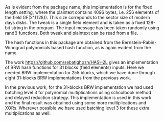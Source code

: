 

As is evident from the package name, this implementation is for the fixed length setting, where the plaintext contains 4096 bytes, i.e. 256 elements of the field GF(2^{128}). This size correponds to the sector size of modern days disks. The tweak is a single field element and is taken as a fixed 128-bit string in the program. The input message has been taken randomly using rand() functions. Both tweak and plaintext can be read from a file.

The hash functions in this package are obtained from the Bernstein-Rabin-Winograd polynomials based hash function, as is again evident from the name.

The work https://github.com/sebatighosh/HASH2L gives an implementation of BRW hash functions for 31 blocks (field elements) inputs. Here we needed BRW implementation for 255 blocks, which we have done through eight 31-blocks BRW implementations from the previous work.

In the previous work, for the 31-blocks BRW implementation we had used batching level 3 for polynomial multiplications using schoolbook method and delayed reduction strategy. This implementation is used in this work and the final result was obtained using some more multiplications and XORs. Wherever possible we have used batching level 3 for these extra multiplications as well.

